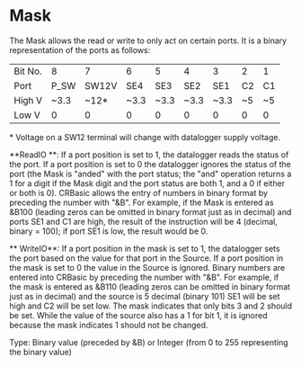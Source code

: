 # Mask

The Mask allows the read or write to only act on certain ports. It is a binary representation of the ports as follows:

|         |      |       |      |      |      |      |     |     |
| ------- | ---- | ----- | ---- | ---- | ---- | ---- | --- | --- |
| Bit No. | 8    | 7     | 6    | 5    | 4    | 3    | 2   | 1   |
| Port    | P_SW | SW12V | SE4  | SE3  | SE2  | SE1  | C2  | C1  |
| High V  | ~3.3 | ~12\* | ~3.3 | ~3.3 | ~3.3 | ~3.3 | ~5  | ~5  |
| Low V   | 0    | 0     | 0    | 0    | 0    | 0    | 0   | 0   |

\* Voltage on a SW12 terminal will change with datalogger supply voltage.

**ReadIO **: If a port position is set to 1, the datalogger reads the status of the port. If a port position is set to 0 the datalogger ignores the status of the port (the Mask is "anded" with the port status; the "and" operation returns a 1 for a digit if the Mask digit and the port status are both 1, and a 0 if either or both is 0). CRBasic allows the entry of numbers in binary format by preceding the number with "&B". For example, if the Mask is entered as &B100 (leading zeros can be omitted in binary format just as in decimal) and ports SE1 and C1 are high, the result of the instruction will be 4 (decimal, binary = 100); if port SE1 is low, the result would be 0.

** WriteIO**: If a port position in the mask is set to 1, the datalogger sets the port based on the value for that port in the Source. If a port position in the mask is set to 0 the value in the Source is ignored. Binary numbers are entered into CRBasic by preceding the number with "&B". For example, if the mask is entered as &B110 (leading zeros can be omitted in binary format just as in decimal) and the source is 5 decimal (binary 101) SE1 will be set high and C2 will be set low. The mask indicates that only bits 3 and 2 should be set. While the value of the source also has a 1 for bit 1, it is ignored because the mask indicates 1 should not be changed.

Type: Binary value (preceded by &B) or Integer (from 0 to 255 representing the binary value)
